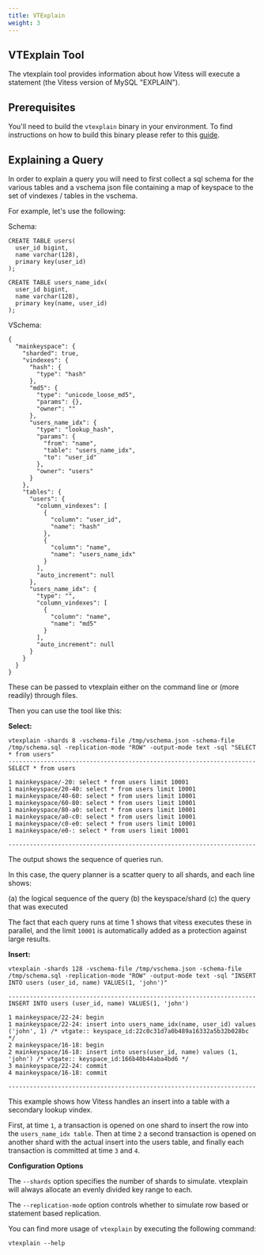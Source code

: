 ```yaml
---
title: VTExplain
weight: 3
---
```


## VTExplain Tool

The vtexplain tool provides information about how Vitess will execute a statement (the Vitess version of MySQL "EXPLAIN").

## Prerequisites

You'll need to build the `vtexplain` binary in your environment. To find instructions on how to build this binary please refer to this [guide](http://vitess.io/getting-started/local-instance.html#manual-build).

## Explaining a Query

In order to explain a query you will need to first collect a sql schema for the various tables and a vschema json file containing a map of keyspace to the set of vindexes / tables in the vschema.

For example, let's use the following:

Schema:

```
CREATE TABLE users(
  user_id bigint,
  name varchar(128),
  primary key(user_id)
);

CREATE TABLE users_name_idx(
  user_id bigint,
  name varchar(128),
  primary key(name, user_id)
);
```

VSchema:

```
{
  "mainkeyspace": {
    "sharded": true,
    "vindexes": {
      "hash": {
        "type": "hash"
      },
      "md5": {
        "type": "unicode_loose_md5",
        "params": {},
        "owner": ""
      },
      "users_name_idx": {
        "type": "lookup_hash",
        "params": {
          "from": "name",
          "table": "users_name_idx",
          "to": "user_id"
        },
        "owner": "users"
      }
    },
    "tables": {
      "users": {
        "column_vindexes": [
          {
            "column": "user_id",
            "name": "hash"
          },
          {
            "column": "name",
            "name": "users_name_idx"
          }
        ],
        "auto_increment": null
      },
      "users_name_idx": {
        "type": "",
        "column_vindexes": [
          {
            "column": "name",
            "name": "md5"
          }
        ],
        "auto_increment": null
      }
    }
  }
}
```

These can be passed to vtexplain either on the command line or (more readily) through files.

Then you can use the tool like this:

**Select:**

```
vtexplain -shards 8 -vschema-file /tmp/vschema.json -schema-file /tmp/schema.sql -replication-mode "ROW" -output-mode text -sql "SELECT * from users"
----------------------------------------------------------------------
SELECT * from users

1 mainkeyspace/-20: select * from users limit 10001
1 mainkeyspace/20-40: select * from users limit 10001
1 mainkeyspace/40-60: select * from users limit 10001
1 mainkeyspace/60-80: select * from users limit 10001
1 mainkeyspace/80-a0: select * from users limit 10001
1 mainkeyspace/a0-c0: select * from users limit 10001
1 mainkeyspace/c0-e0: select * from users limit 10001
1 mainkeyspace/e0-: select * from users limit 10001

----------------------------------------------------------------------
```

The output shows the sequence of queries run.

In this case, the query planner is a scatter query to all shards, and each line shows:

(a) the logical sequence of the query (b) the keyspace/shard (c) the query that was executed

The fact that each query runs at time 1 shows that vitess executes these in parallel, and the limit `10001` is automatically added as a protection against large results.

**Insert:**

```
vtexplain -shards 128 -vschema-file /tmp/vschema.json -schema-file /tmp/schema.sql -replication-mode "ROW" -output-mode text -sql "INSERT INTO users (user_id, name) VALUES(1, 'john')"

----------------------------------------------------------------------
INSERT INTO users (user_id, name) VALUES(1, 'john')

1 mainkeyspace/22-24: begin
1 mainkeyspace/22-24: insert into users_name_idx(name, user_id) values ('john', 1) /* vtgate:: keyspace_id:22c0c31d7a0b489a16332a5b32b028bc */
2 mainkeyspace/16-18: begin
2 mainkeyspace/16-18: insert into users(user_id, name) values (1, 'john') /* vtgate:: keyspace_id:166b40b44aba4bd6 */
3 mainkeyspace/22-24: commit
4 mainkeyspace/16-18: commit

----------------------------------------------------------------------
```

This example shows how Vitess handles an insert into a table with a secondary lookup vindex.

First, at time `1`, a transaction is opened on one shard to insert the row into the `users_name_idx table`. Then at time `2` a second transaction is opened on another shard with the actual insert into the users table, and finally each transaction is committed at time `3` and `4`.

**Configuration Options**

The `--shards` option specifies the number of shards to simulate. vtexplain will always allocate an evenly divided key range to each.

The `--replication-mode` option controls whether to simulate row based or statement based replication.

You can find more usage of `vtexplain` by executing the following command:

```
vtexplain --help
```
